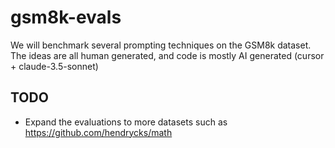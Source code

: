 # gsm8k-evals

We will benchmark several prompting techniques on the GSM8k dataset. The ideas are all human generated, and code is mostly AI generated (cursor + claude-3.5-sonnet)


## TODO
- Expand the evaluations to more datasets such as https://github.com/hendrycks/math